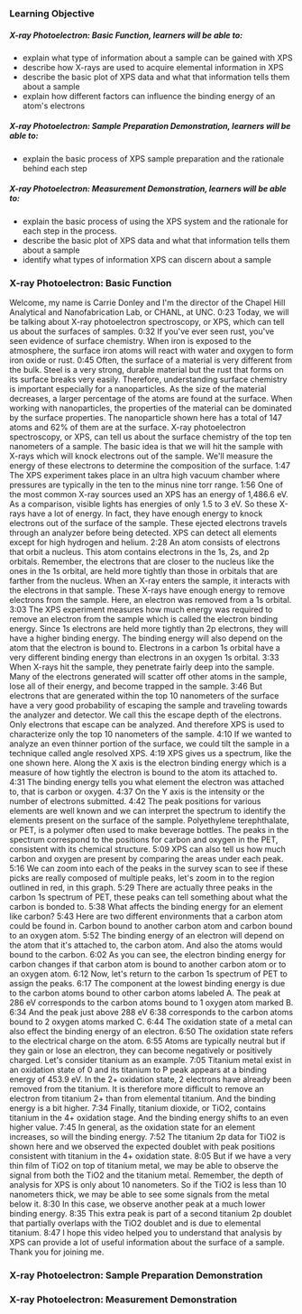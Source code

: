 
### Learning Objective

##### X-ray Photoelectron: Basic Function, learners will be able to:

- explain what type of information about a sample can be gained with XPS
- describe how X-rays are used to acquire elemental information in XPS
- describe the basic plot of XPS data and what that information tells them about a sample
- explain how different factors can influence the binding energy of an atom's electrons

##### X-ray Photoelectron: Sample Preparation Demonstration, learners will be able to:

- explain the basic process of XPS sample preparation and the rationale behind each step

##### X-ray Photoelectron: Measurement Demonstration, learners will be able to:

- explain the basic process of using the XPS system and the rationale for each step in the process.
- describe the basic plot of XPS data and what that information tells them about a sample
- identify what types of information XPS can discern about a sample

### X-ray Photoelectron: Basic Function

Welcome, my name is Carrie Donley and I'm the director of the Chapel Hill Analytical and Nanofabrication Lab, or CHANL, at UNC.
0:23
Today, we will be talking about X-ray photoelectron spectroscopy, or XPS, which can tell us about the surfaces of samples.
0:32
If you've ever seen rust, you've seen evidence of surface chemistry. When iron is exposed to the atmosphere, the surface iron atoms will react with water and oxygen to form iron oxide or rust.
0:45
Often, the surface of a material is very different from the bulk. Steel is a very strong, durable material but the rust that forms on its surface breaks very easily. Therefore, understanding surface chemistry is important especially for a nanoparticles. As the size of the material decreases, a larger percentage of the atoms are found at the surface. When working with nanoparticles, the properties of the material can be dominated by the surface properties. The nanoparticle shown here has a total of 147 atoms and 62% of them are at the surface. X-ray photoelectron spectroscopy, or XPS, can tell us about the surface chemistry of the top ten nanometers of a sample. The basic idea is that we will hit the sample with X-rays which will knock electrons out of the sample. We'll measure the energy of these electrons to determine the composition of the surface.
1:47
The XPS experiment takes place in an ultra high vacuum chamber where pressures are typically in the ten to the minus nine torr range.
1:56
One of the most common X-ray sources used an XPS has an energy of 1,486.6 eV. As a comparison, visible lights has energies of only 1.5 to 3 eV. So these X-rays have a lot of energy. In fact, they have enough energy to knock electrons out of the surface of the sample. These ejected electrons travels through an analyzer before being detected. XPS can detect all elements except for high hydrogen and helium.
2:28
An atom consists of electrons that orbit a nucleus. This atom contains electrons in the 1s, 2s, and 2p orbitals. Remember, the electrons that are closer to the nucleus like the ones in the 1s orbital, are held more tightly than those in orbitals that are farther from the nucleus. When an X-ray enters the sample, it interacts with the electrons in that sample. These X-rays have enough energy to remove electrons from the sample. Here, an electron was removed from a 1s orbital.
3:03
The XPS experiment measures how much energy was required to remove an electron from the sample which is called the electron binding energy. Since 1s electrons are held more tightly than 2p electrons, they will have a higher binding energy. The binding energy will also depend on the atom that the electron is bound to. Electrons in a carbon 1s orbital have a very different binding energy than electrons in an oxygen 1s orbital.
3:33
When X-rays hit the sample, they penetrate fairly deep into the sample. Many of the electrons generated will scatter off other atoms in the sample, lose all of their energy, and become trapped in the sample.
3:46
But electrons that are generated within the top 10 nanometers of the surface have a very good probability of escaping the sample and traveling towards the analyzer and detector. We call this the escape depth of the electrons. Only electrons that escape can be analyzed. And therefore XPS is used to characterize only the top 10 nanometers of the sample.
4:10
If we wanted to analyze an even thinner portion of the surface, we could tilt the sample in a technique called angle resolved XPS.
4:19
XPS gives us a spectrum, like the one shown here. Along the X axis is the electron binding energy which is a measure of how tightly the electron is bound to the atom its attached to.
4:31
The binding energy tells you what element the electron was attached to, that is carbon or oxygen.
4:37
On the Y axis is the intensity or the number of electrons submitted.
4:42
The peak positions for various elements are well known and we can interpret the spectrum to identify the elements present on the surface of the sample. Polyethylene terephthalate, or PET, is a polymer often used to make beverage bottles. The peaks in the spectrum correspond to the positions for carbon and oxygen in the PET, consistent with its chemical structure.
5:09
XPS can also tell us how much carbon and oxygen are present by comparing the areas under each peak.
5:16
We can zoom into each of the peaks in the survey scan to see if these picks are really composed of multiple peaks, let's zoom in to the region outlined in red, in this graph.
5:29
There are actually three peaks in the carbon 1s spectrum of PET, these peaks can tell something about what the carbon is bonded to.
5:38
What affects the binding energy for an element like carbon?
5:43
Here are two different environments that a carbon atom could be found in. Carbon bound to another carbon atom and carbon bound to an oxygen atom.
5:52
The binding energy of an electron will depend on the atom that it's attached to, the carbon atom. And also the atoms would bound to the carbon.
6:02
As you can see, the electron binding energy for carbon changes if that carbon atom is bound to another carbon atom or to an oxygen atom.
6:12
Now, let's return to the carbon 1s spectrum of PET to assign the peaks.
6:17
The component at the lowest binding energy is due to the carbon atoms bound to other carbon atoms labeled A. The peak at 286 eV corresponds to the carbon atoms bound to 1 oxygen atom marked B.
6:34
And the peak just above 288 eV
6:38
corresponds to the carbon atoms bound to 2 oxygen atoms marked C.
6:44
The oxidation state of a metal can also effect the binding energy of an electron.
6:50
The oxidation state refers to the electrical charge on the atom.
6:55
Atoms are typically neutral but if they gain or lose an electron, they can become negatively or positively charged. Let's consider titanium as an example.
7:05
Titanium metal exist in an oxidation state of 0 and its titanium to P peak appears at a binding energy of 453.9 eV. In the 2+ oxidation state, 2 electrons have already been removed from the titanium. It is therefore more difficult to remove an electron from titanium 2+ than from elemental titanium. And the binding energy is a bit higher.
7:34
Finally, titanium dioxide, or TiO2, contains titanium in the 4+ oxidation stage. And the binding energy shifts to an even higher value.
7:45
In general, as the oxidation state for an element increases, so will the binding energy.
7:52
The titanium 2p data for TiO2 is shown here and we observed the expected doublet with peak positions consistent with titanium in the 4+ oxidation state.
8:05
But if we have a very thin film of TiO2 on top of titanium metal, we may be able to observe the signal from both the TiO2 and the titanium metal. Remember, the depth of analysis for XPS is only about 10 nanometers. So if the TiO2 is less than 10 nanometers thick, we may be able to see some signals from the metal below it.
8:30
In this case, we observe another peak at a much lower binding energy.
8:35
This extra peak is part of a second titanium 2p doublet that partially overlaps with the TiO2 doublet and is due to elemental titanium.
8:47
I hope this video helped you to understand that analysis by XPS can provide a lot of useful information about the surface of a sample. Thank you for joining me.

### X-ray Photoelectron: Sample Preparation Demonstration


### X-ray Photoelectron: Measurement Demonstration
